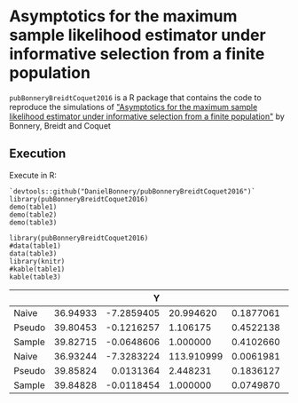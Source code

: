 Asymptotics for the maximum sample likelihood estimator under informative selection from a finite population
============================================================================================================

`pubBonneryBreidtCoquet2016` is a R package that contains the code to
reproduce the simulations of ["Asymptotics for the maximum sample
likelihood estimator under informative selection from a finite
population"](http://www.e-publications.org/ims/submission/BEJ/user/submissionFile/23537?confirm=3b2ff5b3)
by Bonnery, Breidt and Coquet

Execution
---------

Execute in R:

    `devtools::github("DanielBonnery/pubBonneryBreidtCoquet2016")`
    library(pubBonneryBreidtCoquet2016)
    demo(table1)
    demo(table2)
    demo(table3)

    library(pubBonneryBreidtCoquet2016)
    #data(table1)
    data(table3)
    library(knitr)
    #kable(table1)
    kable(table3)

<table>
<thead>
<tr class="header">
<th align="left"></th>
<th align="left"></th>
<th align="right">Y</th>
<th align="left"></th>
<th align="left"></th>
<th align="left"></th>
</tr>
</thead>
<tbody>
<tr class="odd">
<td align="left">Naive</td>
<td align="left">36.94933</td>
<td align="right">-7.2859405</td>
<td align="left">20.994620</td>
<td align="left">0.1877061</td>
<td align="left">0.1856051</td>
</tr>
<tr class="even">
<td align="left">Pseudo</td>
<td align="left">39.80453</td>
<td align="right">-0.1216257</td>
<td align="left">1.106175</td>
<td align="left">0.4522138</td>
<td align="left">0.4185434</td>
</tr>
<tr class="odd">
<td align="left">Sample</td>
<td align="left">39.82715</td>
<td align="right">-0.0648606</td>
<td align="left">1.000000</td>
<td align="left">0.4102660</td>
<td align="left">0.3878290</td>
</tr>
<tr class="even">
<td align="left">Naive</td>
<td align="left">36.93244</td>
<td align="right">-7.3283224</td>
<td align="left">113.910999</td>
<td align="left">0.0061981</td>
<td align="left">0.1876234</td>
</tr>
<tr class="odd">
<td align="left">Pseudo</td>
<td align="left">39.85824</td>
<td align="right">0.0131364</td>
<td align="left">2.448231</td>
<td align="left">0.1836127</td>
<td align="left">0.1693900</td>
</tr>
<tr class="even">
<td align="left">Sample</td>
<td align="left">39.84828</td>
<td align="right">-0.0118454</td>
<td align="left">1.000000</td>
<td align="left">0.0749870</td>
<td align="left">0.0664162</td>
</tr>
</tbody>
</table>
